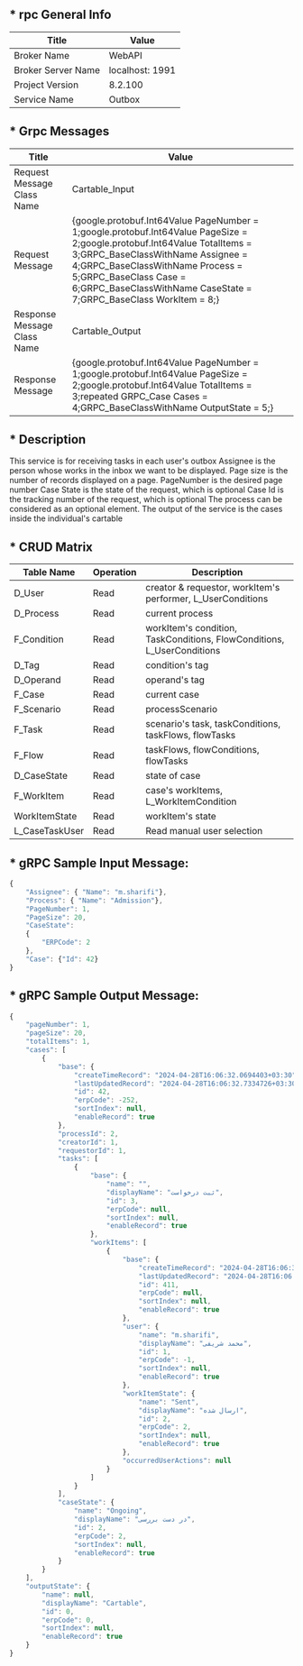 ## * rpc General Info

| Title               | Value           |
| ---                 | ---             |
| Broker Name         | WebAPI		    |
| Broker Server Name  | localhost: 1991 |
| Project Version     | 8.2.100         |
| Service Name        | Outbox          |

## * Grpc Messages

| Title | Value |
| ---   | ---   |
| Request Message Class Name  | Cartable_Input |                                                                                                                                                                                                                                                                                                                                                                                                                                                                                                                                                                                                                                                                                                                                                                                                                                                 
| Request Message             | {google.protobuf.Int64Value PageNumber = 1;google.protobuf.Int64Value PageSize  = 2;google.protobuf.Int64Value TotalItems  = 3;GRPC_BaseClassWithName Assignee = 4;GRPC_BaseClassWithName Process = 5;GRPC_BaseClass Case  = 6;GRPC_BaseClassWithName CaseState = 7;GRPC_BaseClass WorkItem  = 8;} |
| Response Message Class Name | Cartable_Output |                                                                                                                                                                                                                                                                                                                                                                                                                                                                                                                                                                                                                                                                                                                                                                                                                                                 
| Response Message            | {google.protobuf.Int64Value PageNumber = 1;google.protobuf.Int64Value PageSize  = 2;google.protobuf.Int64Value TotalItems  = 3;repeated GRPC_Case Cases = 4;GRPC_BaseClassWithName OutputState = 5;} |

## * Description

This service is for receiving tasks in each user's outbox
Assignee is the person whose works in the inbox we want to be displayed.
Page size is the number of records displayed on a page.
PageNumber is the desired page number
Case State is the state of the request, which is optional
Case Id is the tracking number of the request, which is optional
The process can be considered as an optional element.
The output of the service is the cases inside the individual's cartable

## * CRUD Matrix
     
| Table Name     | Operation | Description                                                            |
| ---            | ---       | ---                                                                    |
| D_User         | Read      | creator & requestor, workItem's performer, L_UserConditions            |
| D_Process      | Read      | current process                                                        |
| F_Condition    | Read      | workItem's condition, TaskConditions, FlowConditions, L_UserConditions |
| D_Tag          | Read      | condition's tag                                                        |
| D_Operand      | Read      | operand's tag                                                          |
| F_Case         | Read      | current case                                                           |
| F_Scenario     | Read      | processScenario                                                        |
| F_Task         | Read      | scenario's task, taskConditions, taskFlows, flowTasks                  |
| F_Flow         | Read      | taskFlows, flowConditions, flowTasks                                   |
| D_CaseState    | Read      | state of case                                                          |
| F_WorkItem     | Read      | case's workItems, L_WorkItemCondition                                  |
| WorkItemState  | Read      | workItem's state                                                       |
| L_CaseTaskUser | Read      | Read manual user selection                                             |

## * gRPC Sample Input Message:

```javascript
{
    "Assignee": { "Name": "m.sharifi"},
    "Process": { "Name": "Admission"},
    "PageNumber": 1,
    "PageSize": 20,
    "CaseState":
    {
        "ERPCode": 2 
    },
    "Case": {"Id": 42}
}
```

## * gRPC Sample Output Message:

```javascript
{
    "pageNumber": 1,
    "pageSize": 20,
    "totalItems": 1,
    "cases": [
        {
            "base": {
                "createTimeRecord": "2024-04-28T16:06:32.0694403+03:30",
                "lastUpdatedRecord": "2024-04-28T16:06:32.7334726+03:30",
                "id": 42,
                "erpCode": -252,
                "sortIndex": null,
                "enableRecord": true
            },
            "processId": 2,
            "creatorId": 1,
            "requestorId": 1,
            "tasks": [
                {
                    "base": {
                        "name": "",
                        "displayName": "ثبت درخواست",
                        "id": 3,
                        "erpCode": null,
                        "sortIndex": null,
                        "enableRecord": true
                    },
                    "workItems": [
                        {
                            "base": {
                                "createTimeRecord": "2024-04-28T16:06:32.0695649+03:30",
                                "lastUpdatedRecord": "2024-04-28T16:06:32.9658094+03:30",
                                "id": 411,
                                "erpCode": null,
                                "sortIndex": null,
                                "enableRecord": true
                            },
                            "user": {
                                "name": "m.sharifi",
                                "displayName": "محمد شریفی",
                                "id": 1,
                                "erpCode": -1,
                                "sortIndex": null,
                                "enableRecord": true
                            },
                            "workItemState": {
                                "name": "Sent",
                                "displayName": "ارسال شده",
                                "id": 2,
                                "erpCode": 2,
                                "sortIndex": null,
                                "enableRecord": true
                            },
                            "occurredUserActions": null
                        }
                    ]
                }
            ],
            "caseState": {
                "name": "Ongoing",
                "displayName": "در دست بررسی",
                "id": 2,
                "erpCode": 2,
                "sortIndex": null,
                "enableRecord": true
            }
        }
    ],
    "outputState": {
        "name": null,
        "displayName": "Cartable",
        "id": 0,
        "erpCode": 0,
        "sortIndex": null,
        "enableRecord": true
    }
}
```